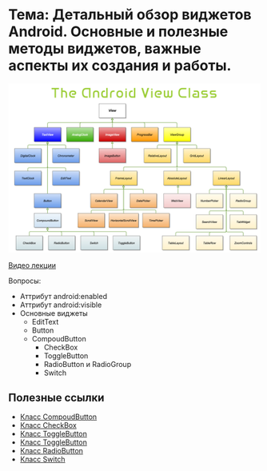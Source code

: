 # Тема: Детальный обзор виджетов Android. Основные и полезные методы виджетов, важные аспекты их создания и работы.

![Views diagram classes](views.png)

[Видео лекции]()



Вопросы:

* Аттрибут android:enabled
* Аттрибут android:visible
* Основные виджеты
	*	EditText
	*	Button
	* 	CompoudButton
		*	CheckBox
		*	ToggleButton
		*	RadioButton и RadioGroup
		*	Switch

## Полезные ссылки


* [Клaсс CompoudButton](https://developer.android.com/reference/android/widget/CompoundButton)
* [Клaсс CheckBox](https://developer.android.com/reference/android/widget/CheckBox)
* [Клaсс ToggleButton](https://developer.android.com/reference/android/widget/ToggleButton)
* [Клaсс ToggleButton](https://developer.android.com/reference/android/widget/ToggleButton)
* [Клaсс RadioButton](https://developer.android.com/reference/android/widget/RadioButton)
* [Клaсс Switch](https://developer.android.com/reference/android/widget/Switch)

